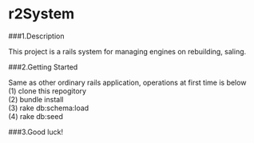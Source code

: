 r2System
========

###1.Description

This project is a rails system for managing engines on rebuilding, saling.  

###2.Getting Started

Same as other ordinary rails application, operations at first time is below  
(1) clone this repogitory  
(2) bundle install  
(3) rake db:schema:load  
(4) rake db:seed 

###3.Good luck!
